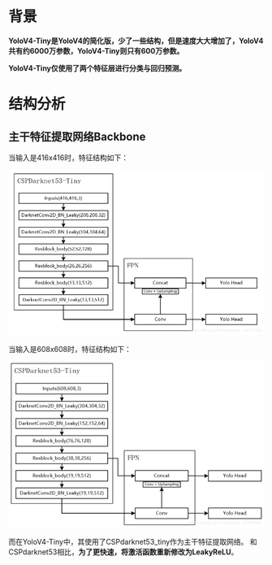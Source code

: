 # 背景

**YoloV4-Tiny是YoloV4的简化版，少了一些结构，但是速度大大增加了，YoloV4共有约6000万参数，YoloV4-Tiny则只有600万参数。**

**YoloV4-Tiny仅使用了两个特征层进行分类与回归预测。**

# 结构分析

## 主干特征提取网络Backbone

当输入是416x416时，特征结构如下：

<img src="../../img/Paper/ObjectDetection/YOLOv4_Backbone_416.png" alt="YOLOv4_Backbone_416" style="zoom:80%;" />

当输入是608x608时，特征结构如下：

<img src="../../img/Paper/ObjectDetection/YOLOv4_Backbone_608.png" alt="YOLOv4_Backbone_608" style="zoom:80%;" />

而在YoloV4-Tiny中，其使用了CSPdarknet53_tiny作为主干特征提取网络。
和CSPdarknet53相比，**为了更快速，将激活函数重新修改为LeakyReLU**。

























